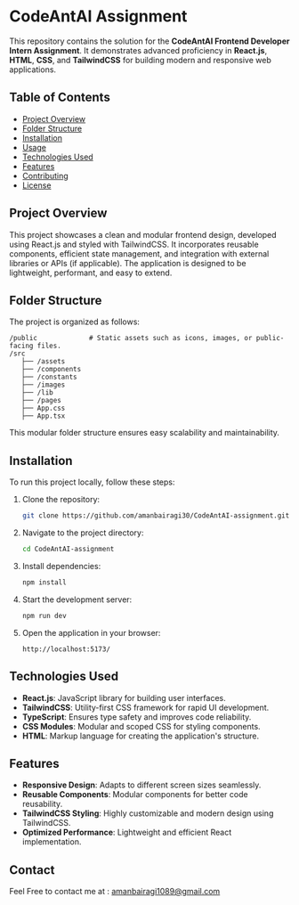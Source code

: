 # CodeAntAI Assignment

This repository contains the solution for the **CodeAntAI Frontend Developer Intern Assignment**. It demonstrates advanced proficiency in **React.js**, **HTML**, **CSS**, and **TailwindCSS** for building modern and responsive web applications.

## Table of Contents

- [Project Overview](#project-overview)
- [Folder Structure](#folder-structure)
- [Installation](#installation)
- [Usage](#usage)
- [Technologies Used](#technologies-used)
- [Features](#features)
- [Contributing](#contributing)
- [License](#license)

## Project Overview

This project showcases a clean and modular frontend design, developed using React.js and styled with TailwindCSS. It incorporates reusable components, efficient state management, and integration with external libraries or APIs (if applicable). The application is designed to be lightweight, performant, and easy to extend.

## Folder Structure

The project is organized as follows:

```
/public             # Static assets such as icons, images, or public-facing files.
/src
   ├── /assets
   ├── /components
   ├── /constants
   ├── /images
   ├── /lib
   ├── /pages
   ├── App.css
   ├── App.tsx
```

This modular folder structure ensures easy scalability and maintainability.

## Installation

To run this project locally, follow these steps:

1. Clone the repository:

   ```bash
   git clone https://github.com/amanbairagi30/CodeAntAI-assignment.git
   ```

2. Navigate to the project directory:

   ```bash
   cd CodeAntAI-assignment
   ```

3. Install dependencies:

   ```bash
   npm install
   ```

4. Start the development server:

   ```bash
   npm run dev
   ```

5. Open the application in your browser:
   ```
   http://localhost:5173/
   ```

## Technologies Used

- **React.js**: JavaScript library for building user interfaces.
- **TailwindCSS**: Utility-first CSS framework for rapid UI development.
- **TypeScript**: Ensures type safety and improves code reliability.
- **CSS Modules**: Modular and scoped CSS for styling components.
- **HTML**: Markup language for creating the application's structure.

## Features

- **Responsive Design**: Adapts to different screen sizes seamlessly.
- **Reusable Components**: Modular components for better code reusability.
- **TailwindCSS Styling**: Highly customizable and modern design using TailwindCSS.
- **Optimized Performance**: Lightweight and efficient React implementation.

## Contact

Feel Free to contact me at : amanbairagi1089@gmail.com
